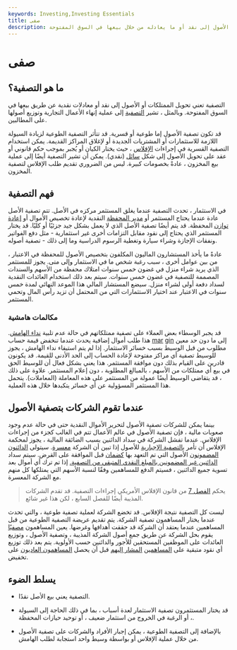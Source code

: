 ```yaml
---
keywords: Investing,Investing Essentials
title: صفى
description: التصفية تعني تحويل الأصول إلى نقد أو ما يعادله من خلال بيعها في السوق المفتوحة.
---
```


# صفى
## ما هو التصفية؟

التصفية تعني تحويل الممتلكات أو الأصول إلى نقد أو معادلات نقدية عن طريق بيعها في السوق المفتوحة. وبالمثل ، تشير [التصفية](/liquidation) إلى عملية إنهاء الأعمال التجارية وتوزيع أصولها على المطالبين.

قد تكون تصفية الأصول إما طوعية أو قسرية. قد تتأثر التصفية الطوعية لزيادة السيولة اللازمة للاستثمارات أو المشتريات الجديدة أو لإغلاق المراكز القديمة. يمكن استخدام التصفية القسرية في إجراءات [الإفلاس](/bankruptcy) ، حيث يختار الكيان أو يُجبر بموجب حكم قانوني أو عقد على تحويل الأصول إلى شكل [سائل](/liquidasset) (نقدي). يمكن أن تشير التصفية أيضًا إلى عملية بيع المخزون ، عادةً بخصومات كبيرة. ليس من الضروري تقديم طلب الإفلاس لتصفية المخزون.

## فهم التصفية

في الاستثمار ، تحدث التصفية عندما يغلق المستثمر مركزه في الأصل. تتم تصفية الأصل عادة عندما يحتاج المستثمر أو [مدير المحفظة](/portfoliomanager) النقدية لإعادة تخصيص الأموال أو [إعادة توازن](/rebalancing) المحفظة. قد يتم أيضًا تصفية الأصل الذي لا يعمل بشكل جيد جزئيًا أو كليًا. قد يختار المستثمر الذي يحتاج إلى نقود مقابل التزامات أخرى غير استثمارية - مثل دفع الفواتير ونفقات الإجازة وشراء سيارة وتغطية الرسوم الدراسية وما إلى ذلك - تصفية أصوله.

عادةً ما يأخذ المستشارون الماليون المكلفون بتخصيص الأصول للمحفظة في الاعتبار ، من بين عوامل أخرى ، سبب رغبة شخص ما في الاستثمار وإلى متى. يجوز للمستثمر الذي يريد شراء منزل في غضون خمس سنوات امتلاك محفظة من الأسهم والسندات المصممة للتصفية في غضون خمس سنوات. سيتم بعد ذلك استخدام العائدات النقدية لسداد دفعة أولى لشراء منزل. سيضع المستشار المالي هذا الموعد النهائي لمدة خمس سنوات في الاعتبار عند اختيار الاستثمارات التي من المحتمل أن تزيد رأس المال وتحمي المستثمر.

### مكالمات هامشية

قد يجبر الوسطاء بعض العملاء على تصفية ممتلكاتهم في حالة عدم تلبية [نداء الهامش](/margincall). هذا طلب أموال إضافية يحدث عندما تنخفض قيمة حساب [mar](/marginaccount) [gin](/marginaccount) إلى ما دون حد معين مطلوب من قبل الوسيط بسبب خسائر الاستثمار. إذا لم يتم استيفاء نداء الهامش ، يجوز للوسيط تصفية أي مراكز مفتوحة لإعادة الحساب إلى الحد الأدنى للقيمة. قد يكونون قادرين على القيام بذلك دون موافقة المستثمر. هذا يعني بشكل فعال أن للوسيط الحق في بيع أي ممتلكات من الأسهم ، بالمبالغ المطلوبة ، دون إعلام المستثمر. علاوة على ذلك ، قد يتقاضى الوسيط أيضًا عمولة من المستثمر على هذه المعاملة (المعاملات). يتحمل هذا المستثمر المسؤولية عن أي خسائر يتكبدها خلال هذه العملية.

## عندما تقوم الشركات بتصفية الأصول

بينما يمكن للشركات تصفية الأصول لتحرير الأموال النقدية حتى في حالة عدم وجود صعوبات مالية ، فإن تصفية الأصول في عالم الأعمال تتم في الغالب كجزء من إجراءات الإفلاس. عندما تفشل الشركة في سداد الدائنين بسبب الضائقة المالية ، يجوز لمحكمة الإفلاس أن تأمر [بالتصفية الإجبارية](/windingup) للأصول إذا تبين أن الشركة [معسرة](/insolvency). سيتولى [الدائنون المضمونون](/secured-creditor) الأصول التي تم التعهد بها [كضمان](/collateral) قبل الموافقة على القرض. سيتم سداد [الدائنين غير المضمونين بالمبلغ النقدي المتبقي من التصفية.](/unsecuredcreditor) إذا تم ترك أي أموال بعد تسوية جميع الدائنين ، فسيتم الدفع للمساهمين وفقًا لنسبة الأسهم التي يمتلكها كل منهم مع الشركة المعسرة.

> يحكم [الفصل 7](/chapter7) من قانون الإفلاس الأمريكي إجراءات التصفية. قد تقدم الشركات المذيبة أيضًا للفصل السابع ، لكن هذا غير شائع.

>

ليست كل التصفية نتيجة الإفلاس. قد تخضع الشركة لعملية تصفية طوعية ، والتي تحدث عندما يختار المساهمون تصفية الشركة. يتم تقديم عريضة التصفية الطوعية من قبل المساهمين عندما يعتقد أن الشركة قد حققت أهدافها وغرضها. يعين المساهمون [مصفيًا](/liquidator) يقوم بحل الشركة عن طريق جمع أصول الشركة المذيبة ، وتصفية الأصول ، وتوزيع العائدات على الموظفين المستحقين للأجور والدائنين حسب الأولوية. يتم بعد ذلك توزيع أي نقود متبقية على [المساهمين](/preferredstock) [المشار إليهم](/preferredstock) قبل أن يحصل [المساهمون العاديون](/common_shareholder) على تخفيض.

## يسلط الضوء

- التصفية يعني بيع الأصل نقدًا.

- قد يختار المستثمرون تصفية الاستثمار لعدة أسباب ، بما في ذلك الحاجة إلى السيولة ، أو الرغبة في الخروج من استثمار ضعيف ، أو توحيد حيازات المحفظة.

- بالإضافة إلى التصفية الطوعية ، يمكن إجبار الأفراد والشركات على تصفية الأصول من خلال عملية الإفلاس أو بواسطة وسيط واحد استجابة لطلب الهامش.

